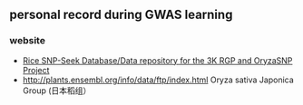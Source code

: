 ## personal record during GWAS learning

### website
* [Rice SNP-Seek Database/Data repository for the 3K RGP and OryzaSNP Project](https://snp-seek.irri.org/_download.zul;jsessionid=B74C12560F462883DB15E8B804592950)
* http://plants.ensembl.org/info/data/ftp/index.html  Oryza sativa Japonica Group (日本稻组）
